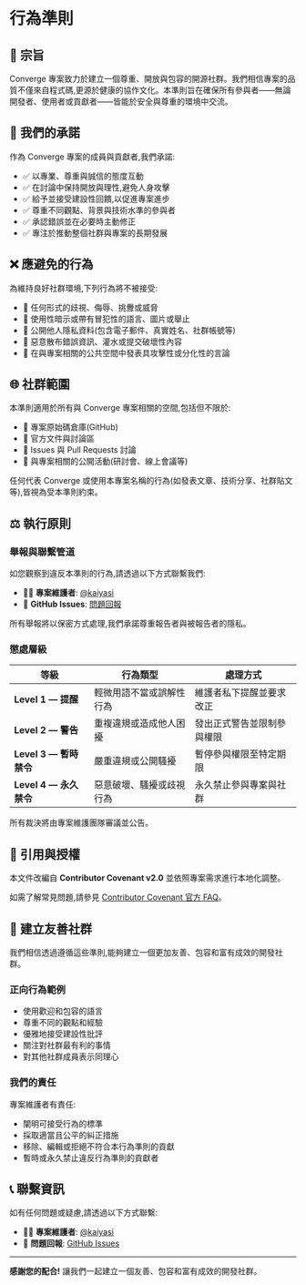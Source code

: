 # 行為準則

## 🎯 宗旨

Converge 專案致力於建立一個尊重、開放與包容的開源社群。我們相信專案的品質不僅來自程式碼,更源於健康的協作文化。本準則旨在確保所有參與者——無論開發者、使用者或貢獻者——皆能於安全與尊重的環境中交流。

## 🤝 我們的承諾

作為 Converge 專案的成員與貢獻者,我們承諾:

- ✅ 以專業、尊重與誠信的態度互動
- ✅ 在討論中保持開放與理性,避免人身攻擊
- ✅ 給予並接受建設性回饋,以促進專案進步
- ✅ 尊重不同觀點、背景與技術水準的參與者
- ✅ 承認錯誤並在必要時主動修正
- ✅ 專注於推動整個社群與專案的長期發展

## ❌ 應避免的行為

為維持良好社群環境,下列行為將不被接受:

- 🚫 任何形式的歧視、侮辱、挑釁或威脅
- 🚫 使用性暗示或帶有冒犯性的語言、圖片或舉止
- 🚫 公開他人隱私資料(包含電子郵件、真實姓名、社群帳號等)
- 🚫 惡意散布錯誤資訊、灌水或提交破壞性內容
- 🚫 在與專案相關的公共空間中發表具攻擊性或分化性的言論

## 🌐 社群範圍

本準則適用於所有與 Converge 專案相關的空間,包括但不限於:

- 📂 專案原始碼倉庫(GitHub)
- 📖 官方文件與討論區
- 💬 Issues 與 Pull Requests 討論
- 🎪 與專案相關的公開活動(研討會、線上會議等)

任何代表 Converge 或使用本專案名稱的行為(如發表文章、技術分享、社群貼文等),皆視為受本準則約束。

## ⚖️ 執行原則

### 舉報與聯繫管道

如您觀察到違反本準則的行為,請透過以下方式聯繫我們:

- 👨‍💻 **專案維護者**: [@kaiyasi](https://github.com/kaiyasi)
- 📧 **GitHub Issues**: [問題回報](https://github.com/kaiyasi/Converge/issues)

所有舉報將以保密方式處理,我們承諾尊重報告者與被報告者的隱私。

### 懲處層級

| 等級 | 行為類型 | 處理方式 |
|------|----------|----------|
| **Level 1 — 提醒** | 輕微用語不當或誤解性行為 | 維護者私下提醒並要求改正 |
| **Level 2 — 警告** | 重複違規或造成他人困擾 | 發出正式警告並限制參與權限 |
| **Level 3 — 暫時禁令** | 嚴重違規或公開騷擾 | 暫停參與權限至特定期限 |
| **Level 4 — 永久禁令** | 惡意破壞、騷擾或歧視行為 | 永久禁止參與專案與社群 |

所有裁決將由專案維護團隊審議並公告。

## 📄 引用與授權

本文件改編自 **Contributor Covenant v2.0** 並依照專案需求進行本地化調整。

如需了解常見問題,請參見 [Contributor Covenant 官方 FAQ](https://www.contributor-covenant.org/faq)。

## 🤝 建立友善社群

我們相信透過遵循這些準則,能夠建立一個更加友善、包容和富有成效的開發社群。

### 正向行為範例

- 使用歡迎和包容的語言
- 尊重不同的觀點和經驗
- 優雅地接受建設性批評
- 關注對社群最有利的事情
- 對其他社群成員表示同理心

### 我們的責任

專案維護者有責任:
- 闡明可接受行為的標準
- 採取適當且公平的糾正措施
- 移除、編輯或拒絕不符合本行為準則的貢獻
- 暫時或永久禁止違反行為準則的貢獻者

## 📞 聯繫資訊

如有任何問題或疑慮,請透過以下方式聯繫:

- 👨‍💻 **專案維護者**: [@kaiyasi](https://github.com/kaiyasi)
- 🐛 **問題回報**: [GitHub Issues](https://github.com/kaiyasi/Converge/issues)

---

**感謝您的配合!** 讓我們一起建立一個友善、包容和富有成效的開發社群。
